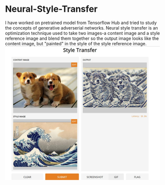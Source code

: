 # Neural-Style-Transfer

I have worked on pretrained model from Tensorflow Hub and tried to study the concepts of generative adverserial networks.
Neural style transfer is an optimization technique used to take two images-a content image and a style reference image and blend them together so the output image looks like the content image, but "painted" in the style of the style reference image.
![image](https://github.com/samarth70/Neural-Style-Transfer/blob/main/example.jpg)
